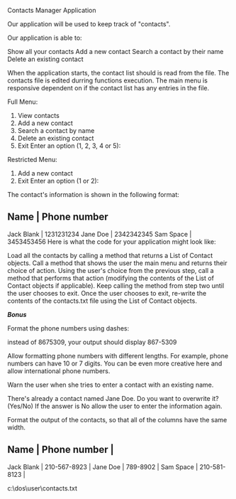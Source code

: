 Contacts Manager Application

Our application will be used to keep track of "contacts".

Our application is able to:

Show all your contacts Add a new contact Search a contact by their name Delete an existing contact

When the application starts, the contact list should is read from the file. The contacts file is edited durring functions execution. The main menu is responsive dependent on if the contact list has any entries in the file.

Full Menu:

1) View contacts
2) Add a new contact
3) Search a contact by name
4) Delete an existing contact
5) Exit 
Enter an option (1, 2, 3, 4 or 5):

Restricted Menu:

1) Add a new contact
2) Exit 
Enter an option (1 or 2):

The contact's information is shown in the following format:

Name | Phone number
---------------
Jack Blank | 1231231234
Jane Doe | 2342342345
Sam Space | 3453453456
Here is what the code for your application might look like:

Load all the contacts by calling a method that returns a List of Contact objects.
Call a method that shows the user the main menu and returns their choice of action.
Using the user's choice from the previous step, call a method that performs that action (modifying the contents of the List of Contact objects if applicable).
Keep calling the method from step two until the user chooses to exit.
Once the user chooses to exit, re-write the contents of the contacts.txt file using the List of Contact objects.

***Bonus***

Format the phone numbers using dashes:

instead of 8675309, your output should display 867-5309

Allow formatting phone numbers with different lengths. For example, phone numbers can have 10 or 7 digits. You can be even more creative here and allow international phone numbers.

Warn the user when she tries to enter a contact with an existing name.


There's already a contact named Jane Doe. Do you want to overwrite it? (Yes/No)
If the answer is No allow the user to enter the information again.

Format the output of the contacts, so that all of the columns have the same width.

Name       | Phone number |
---------------------------
Jack Blank | 210-567-8923 |
Jane Doe   | 789-8902     |
Sam Space  | 210-581-8123 |

c:\dos\user\contacts.txt